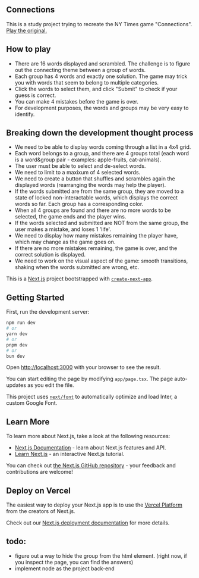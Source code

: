 ## Connections
This is a study project trying to recreate the NY Times game "Connections". [Play the original.](https://www.nytimes.com/games/connections)

## How to play
- There are 16 words displayed and scrambled. The challenge is to figure out the connecting theme between a group of words.
- Each group has 4 words and exactly one solution. The game may trick you with words that seem to belong to multiple categories.
- Click the words to select them, and click "Submit" to check if your guess is correct.
- You can make 4 mistakes before the game is over.
- For development purposes, the words and groups may be very easy to identify.

## Breaking down the development thought process
- We need to be able to display words coming through a list in a 4x4 grid.
- Each word belongs to a group, and there are 4 groups total (each word is a word&group pair - examples: apple-fruits, cat-animals).
- The user must be able to select and de-select words.
- We need to limit to a maxixum of 4 selected words.
- We need to create a button that shuffles and scrambles again the displayed words (rearranging the words may help the player).
- If the words submitted are from the same group, they are moved to a state of locked non-interactable words, which displays the correct words so far. Each group has a corresponding color.
- When all 4 groups are found and there are no more words to be selected, the game ends and the player wins.
- If the words selected and submitted are NOT from the same group, the user makes a mistake, and loses 1 'life'.
- We need to display how many mistakes remaining the player have, which may change as the game goes on.
- If there are no more mistakes remaining, the game is over, and the correct solution is displayed.
- We need to work on the visual aspect of the game: smooth transitions, shaking when the words submitted are wrong, etc.

This is a [Next.js](https://nextjs.org/) project bootstrapped with [`create-next-app`](https://github.com/vercel/next.js/tree/canary/packages/create-next-app).

## Getting Started

First, run the development server:

```bash
npm run dev
# or
yarn dev
# or
pnpm dev
# or
bun dev
```

Open [http://localhost:3000](http://localhost:3000) with your browser to see the result.

You can start editing the page by modifying `app/page.tsx`. The page auto-updates as you edit the file.

This project uses [`next/font`](https://nextjs.org/docs/basic-features/font-optimization) to automatically optimize and load Inter, a custom Google Font.

## Learn More

To learn more about Next.js, take a look at the following resources:

- [Next.js Documentation](https://nextjs.org/docs) - learn about Next.js features and API.
- [Learn Next.js](https://nextjs.org/learn) - an interactive Next.js tutorial.

You can check out [the Next.js GitHub repository](https://github.com/vercel/next.js/) - your feedback and contributions are welcome!

## Deploy on Vercel

The easiest way to deploy your Next.js app is to use the [Vercel Platform](https://vercel.com/new?utm_medium=default-template&filter=next.js&utm_source=create-next-app&utm_campaign=create-next-app-readme) from the creators of Next.js.

Check out our [Next.js deployment documentation](https://nextjs.org/docs/deployment) for more details.


## todo: 
- figure out a way to hide the group from the html element. (right now, if you inspect the page, you can find the answers)
- implement node as the project back-end